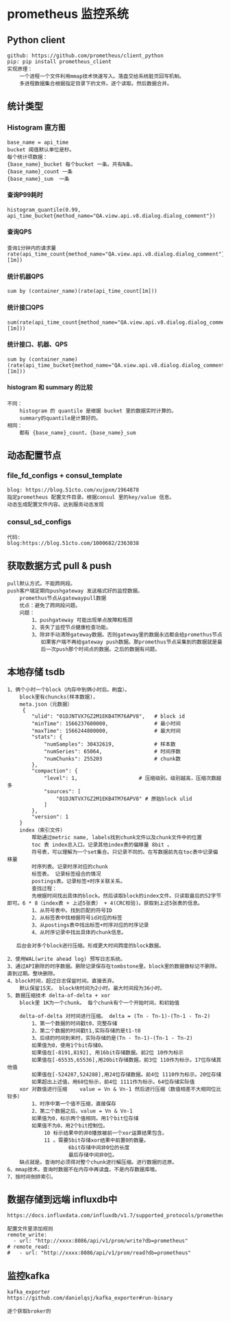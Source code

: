 # prometheus 监控系统
## Python client 
    github: https://github.com/prometheus/client_python
    pip: pip install prometheus_client
    实现原理：
        一个进程一个文件利用mmap技术快速写入。落盘交给系统脏页回写机制。
        多进程数据集合根据指定目录下的文件。逐个读取。然后数据合并。

## 统计类型
### Histogram 直方图
    base_name = api_time
    bucket 阈值默认单位是秒。
    每个统计项数据：
    {base_name}_bucket 每个bucket 一条。共有N条。
    {base_name}_count 一条
    {base_name}_sum  一条
#### 查询P99耗时
    histogram_quantile(0.99, api_time_bucket{method_name="QA.view.api.v8.dialog.dialog_comment"})
#### 查询QPS
    查询1分钟内的请求量
    rate(api_time_count{method_name="QA.view.api.v8.dialog.dialog_comment"}[1m])

#### 统计机器QPS
    sum by (container_name)(rate(api_time_count[1m]))
#### 统计接口QPS
    sum(rate(api_time_count{method_name="QA.view.api.v8.dialog.dialog_comment"}[1m]))
#### 统计接口、机器、QPS
    sum by (container_name) (rate(api_time_bucket{method_name="QA.view.api.v8.dialog.dialog_comment"}[1m]))

#### histogram 和 summary 的比较
    不同：
        histogram 的 quantile 是根据 bucket 里的数据实时计算的。
        summary的quantile是计算好的。
    相同：
        都有 {base_name}_count，{base_name}_sum

## 动态配置节点
### file_fd_configs + consul_template
    blog: https://blog.51cto.com/xujpxm/1964878
    指定prometheus 配置文件目录。根据consul 里的key/value 信息。
    动态生成配置文件内容。达到服务动态发现

### consul_sd_configs
    代码: 
    blog:https://blog.51cto.com/1000682/2363038

## 获取数据方式 pull & push
    pull默认方式。不能跨网段。
    push客户端定期向pushgateway 发送格式好的监控数据。
        promethus节点从gatewaypull数据
        优点：避免了跨网段问题。
        问题：
            1、pushgateway 可能出现单点故障和瓶颈
            2、丧失了监控节点健康检查功能。
            3、除非手动清除gateway数据。否则gateway里的数据永远都会给promethus节点
               如果客户端不再给gateway push数据。那promethus节点采集到的数据就是最
               后一次push那个时间点的数据。之后的数据有问题。

## 本地存储 tsdb
    1、俩个小时一个block（内存中到俩小时后。刷盘）。
        block里有chuncks(样本数据)，
        meta.json（元数据）
         {
            "ulid": "01DJNTVX7GZ2M1EKB4TM76APV8",   # block id 
            "minTime": 1566237600000,               # 最小时间
            "maxTime": 1566244800000,               # 最大时间
            "stats": {
                "numSamples": 30432619,             # 样本数
                "numSeries": 65064,                 # 时间序数
                "numChunks": 255203                 # chunk数
            },
            "compaction": {
                "level": 1,                    # 压缩级别。级别越高，压缩次数越多
                "sources": [
                    "01DJNTVX7GZ2M1EKB4TM76APV8" # 原始block ulid
                ]
            },
            "version": 1
        } 
        index（索引文件）
            帮助通过metric name, labels找到chunk文件以及chunk文件中的位置
            toc 表 index总入口。记录其他index表的偏移量 8bit 。
            符号表，可以理解为一个set集合。只记录不同的。在写数据前先在toc表中记录偏移量
            时序列表。记录时序对应的chunk
            标签表。 记录标签组合的情况
            postings表。记录标签+时序关联关系。
            查找过程：
            先根据时间找出具体的block。然后读取block的index文件。只读取最后的52字节即可。6 * 8（index表 + 上述5张表） + 4(CRC校验)。获取到上述5张表的信息。
            1、从符号表中。找到匹配的符号ID
            2、从标签表中找根据符号id对应的标签
            3、从postings表中找出标签+时序对应的时序记录
            4、从时序记录中找出具体的chunk信息。

       后台会对多个block进行压缩。形成更大时间跨度的block数据。

    2、使用WAL(write ahead log) 预写日志系统。
    3、通过API删除的时序数据。删除记录保存在tombstone里。block里的数据做标记不删除。直到过期。整块删除。
    4、block时间，超过日志保留时间。直接丢弃。
        默认保留15天。 block块时间为2小时。最大时间段为36小时。
    5、数据压缩技术 delta-of-delta + xor
        block里 1K为一个chunk。 每个chunk有个一个开始时间，和初始值
        
        delta-of-delta 对时间进行压缩。 delta = (Tn - Tn-1)-(Tn-1 - Tn-2)
            1、第一个数据的时间戳t0，完整存储
            2、第二个数据的时间戳t1,实际存储的是t1-t0
            3、后续的时间到来时，实际存储的是(Tn - Tn-1)-(Tn-1 - Tn-2)
            如果值为0，使用1个bit存储0。
            如果值在[-8191,8192], 用16bit存储数据。前2位 10作为标示
            如果值在[-65535,65536],用20bit存储数据。前3位 110作为标示。17位存储其他值
            如果值在[-524287,524288],用24位存储数据。前4位 1110作为标示。20位存储
            如果超出上述值，用68位标示，前4位 1111作为标示。64位存储实际值
        xor 对数值进行压缩    value = Vn & Vn-1 然后进行压缩（数值相差不大相同位比较多）
            1、时序中第一个值不压缩，直接保存
            2、第二个数据之后，value = Vn & Vn-1
            如果值为0，标示两个值相同。用1个bit位存储
            如果值不为0，用2个bit控制位。
                10 标示结果中的非0播放被前一个xor运算结果包含。
                11 。需要5bit存储xor结果中前置0的数量。
                        6bit存储中间非0位的长度
                        最后存储中间非0位。
        缺点就是。查询时必须得对整个chunk进行解压缩。进行数据的还原。
    6、mmap技术。查询时数据不在内存中再读盘。不是内存数据库哦。
    7、按时间倒排索引。

## 数据存储到远端 influxdb中
    https://docs.influxdata.com/influxdb/v1.7/supported_protocols/prometheus

    配置文件里添加规则
    remote_write:
      - url: "http://xxxx:8086/api/v1/prom/write?db=prometheus"
    # remote_read:
    #   - url: "http://xxxx:8086/api/v1/prom/read?db=prometheus"


## 监控kafka
    kafka_exporter
    https://github.com/danielqsj/kafka_exporter#run-binary

    逐个获取broker的
